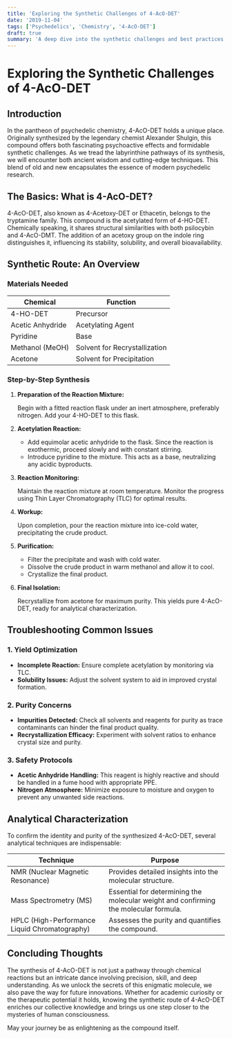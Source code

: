 ```yaml
---
title: 'Exploring the Synthetic Challenges of 4-AcO-DET'
date: '2019-11-04'
tags: ['Psychedelics', 'Chemistry', '4-AcO-DET']
draft: true
summary: 'A deep dive into the synthetic challenges and best practices of producing 4-AcO-DET, a psychedelic compound known for its intriguing properties.'
---
```


# Exploring the Synthetic Challenges of 4-AcO-DET

## Introduction

In the pantheon of psychedelic chemistry, 4-AcO-DET holds a unique place. Originally synthesized by the legendary chemist Alexander Shulgin, this compound offers both fascinating psychoactive effects and formidable synthetic challenges. As we tread the labyrinthine pathways of its synthesis, we will encounter both ancient wisdom and cutting-edge techniques. This blend of old and new encapsulates the essence of modern psychedelic research.

## The Basics: What is 4-AcO-DET?

4-AcO-DET, also known as 4-Acetoxy-DET or Ethacetin, belongs to the tryptamine family. This compound is the acetylated form of 4-HO-DET. Chemically speaking, it shares structural similarities with both psilocybin and 4-AcO-DMT. The addition of an acetoxy group on the indole ring distinguishes it, influencing its stability, solubility, and overall bioavailability.

## Synthetic Route: An Overview

### Materials Needed

| Chemical         | Function              | 
|------------------|-----------------------|
| 4-HO-DET         | Precursor             |
| Acetic Anhydride | Acetylating Agent     |
| Pyridine         | Base                  |
| Methanol (MeOH)  | Solvent for Recrystallization |
| Acetone          | Solvent for Precipitation |

### Step-by-Step Synthesis

1. **Preparation of the Reaction Mixture:**

    Begin with a fitted reaction flask under an inert atmosphere, preferably nitrogen. Add your 4-HO-DET to this flask.

2. **Acetylation Reaction:**

    - Add equimolar acetic anhydride to the flask. Since the reaction is exothermic, proceed slowly and with constant stirring.
    - Introduce pyridine to the mixture. This acts as a base, neutralizing any acidic byproducts.

3. **Reaction Monitoring:**

    Maintain the reaction mixture at room temperature. Monitor the progress using Thin Layer Chromatography (TLC) for optimal results.

4. **Workup:**

    Upon completion, pour the reaction mixture into ice-cold water, precipitating the crude product.

5. **Purification:**

    - Filter the precipitate and wash with cold water.
    - Dissolve the crude product in warm methanol and allow it to cool.
    - Crystallize the final product.

6. **Final Isolation:**

    Recrystallize from acetone for maximum purity. This yields pure 4-AcO-DET, ready for analytical characterization.

## Troubleshooting Common Issues

### 1. Yield Optimization

- **Incomplete Reaction:** Ensure complete acetylation by monitoring via TLC.
- **Solubility Issues:** Adjust the solvent system to aid in improved crystal formation.

### 2. Purity Concerns

- **Impurities Detected:** Check all solvents and reagents for purity as trace contaminants can hinder the final product quality.
- **Recrystallization Efficacy:** Experiment with solvent ratios to enhance crystal size and purity.

### 3. Safety Protocols

- **Acetic Anhydride Handling:** This reagent is highly reactive and should be handled in a fume hood with appropriate PPE.
- **Nitrogen Atmosphere:** Minimize exposure to moisture and oxygen to prevent any unwanted side reactions.

## Analytical Characterization

To confirm the identity and purity of the synthesized 4-AcO-DET, several analytical techniques are indispensable:

| Technique                         | Purpose                                                            |
|-----------------------------------|--------------------------------------------------------------------|
| NMR (Nuclear Magnetic Resonance)  | Provides detailed insights into the molecular structure.             |
| Mass Spectrometry (MS)            | Essential for determining the molecular weight and confirming the molecular formula. |
| HPLC (High-Performance Liquid Chromatography) | Assesses the purity and quantifies the compound.                           |

## Concluding Thoughts

The synthesis of 4-AcO-DET is not just a pathway through chemical reactions but an intricate dance involving precision, skill, and deep understanding. As we unlock the secrets of this enigmatic molecule, we also pave the way for future innovations. Whether for academic curiosity or the therapeutic potential it holds, knowing the synthetic route of 4-AcO-DET enriches our collective knowledge and brings us one step closer to the mysteries of human consciousness.

May your journey be as enlightening as the compound itself.